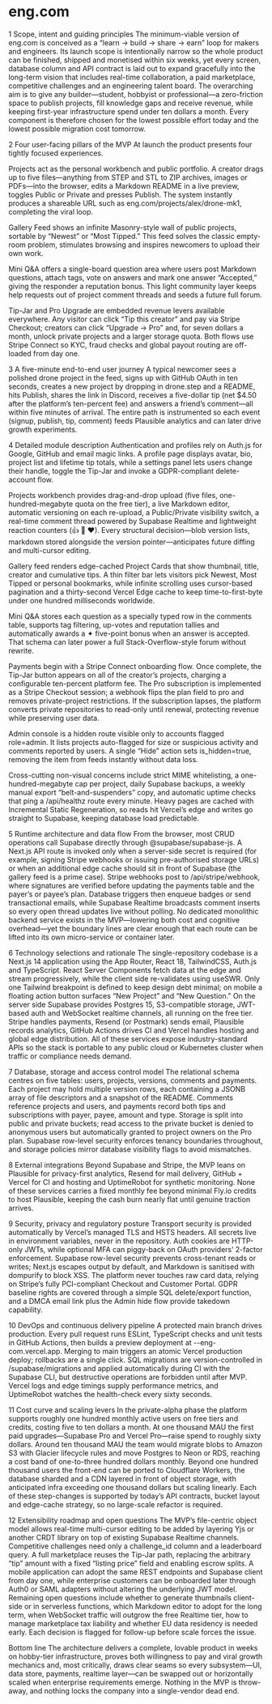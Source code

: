 # eng.com

1 Scope, intent and guiding principles
The minimum-viable version of eng.com is conceived as a “learn → build → share → earn” loop for makers and engineers. Its launch scope is intentionally narrow so the whole product can be finished, shipped and monetised within six weeks, yet every screen, database column and API contract is laid out to expand gracefully into the long-term vision that includes real-time collaboration, a paid marketplace, competitive challenges and an engineering talent board. The overarching aim is to give any builder—student, hobbyist or professional—a zero-friction space to publish projects, fill knowledge gaps and receive revenue, while keeping first-year infrastructure spend under ten dollars a month. Every component is therefore chosen for the lowest possible effort today and the lowest possible migration cost tomorrow. 

2 Four user-facing pillars of the MVP
At launch the product presents four tightly focused experiences.

Projects act as the personal workbench and public portfolio. A creator drags up to five files—anything from STEP and STL to ZIP archives, images or PDFs—into the browser, edits a Markdown README in a live preview, toggles Public or Private and presses Publish. The system instantly produces a shareable URL such as eng.com/projects/alex/drone-mk1, completing the viral loop.

Gallery Feed shows an infinite Masonry-style wall of public projects, sortable by “Newest” or “Most Tipped.” This feed solves the classic empty-room problem, stimulates browsing and inspires newcomers to upload their own work.

Mini Q&A offers a single-board question area where users post Markdown questions, attach tags, vote on answers and mark one answer “Accepted,” giving the responder a reputation bonus. This light community layer keeps help requests out of project comment threads and seeds a future full forum.

Tip-Jar and Pro Upgrade are embedded revenue levers available everywhere. Any visitor can click “Tip this creator” and pay via Stripe Checkout; creators can click “Upgrade → Pro” and, for seven dollars a month, unlock private projects and a larger storage quota. Both flows use Stripe Connect so KYC, fraud checks and global payout routing are off-loaded from day one.

3 A five-minute end-to-end user journey
A typical newcomer sees a polished drone project in the feed, signs up with GitHub OAuth in ten seconds, creates a new project by dropping in drone.step and a README, hits Publish, shares the link in Discord, receives a five-dollar tip (net $4.50 after the platform’s ten-percent fee) and answers a friend’s comment—all within five minutes of arrival. The entire path is instrumented so each event (signup, publish, tip, comment) feeds Plausible analytics and can later drive growth experiments.

4 Detailed module description
Authentication and profiles rely on Auth.js for Google, GitHub and email magic links. A profile page displays avatar, bio, project list and lifetime tip totals, while a settings panel lets users change their handle, toggle the Tip-Jar and invoke a GDPR-compliant delete-account flow. 

Projects workbench provides drag-and-drop upload (five files, one-hundred-megabyte quota on the free tier), a live Markdown editor, automatic versioning on each re-upload, a Public/Private visibility switch, a real-time comment thread powered by Supabase Realtime and lightweight reaction counters (👍 🎉 ❤). Every structural decision—blob version lists, markdown stored alongside the version pointer—anticipates future diffing and multi-cursor editing. 

Gallery feed renders edge-cached Project Cards that show thumbnail, title, creator and cumulative tips. A thin filter bar lets visitors pick Newest, Most Tipped or personal bookmarks, while infinite scrolling uses cursor-based pagination and a thirty-second Vercel Edge cache to keep time-to-first-byte under one hundred milliseconds worldwide. 

Mini Q&A stores each question as a specially typed row in the comments table, supports tag filtering, up-votes and reputation tallies and automatically awards a ✦ five-point bonus when an answer is accepted. That schema can later power a full Stack-Overflow-style forum without rewrite. 

Payments begin with a Stripe Connect onboarding flow. Once complete, the Tip-Jar button appears on all of the creator’s projects, charging a configurable ten-percent platform fee. The Pro subscription is implemented as a Stripe Checkout session; a webhook flips the plan field to pro and removes private-project restrictions. If the subscription lapses, the platform converts private repositories to read-only until renewal, protecting revenue while preserving user data. 

Admin console is a hidden route visible only to accounts flagged role=admin. It lists projects auto-flagged for size or suspicious activity and comments reported by users. A single “Hide” action sets is_hidden=true, removing the item from feeds instantly without data loss. 

Cross-cutting non-visual concerns include strict MIME whitelisting, a one-hundred-megabyte cap per project, daily Supabase backups, a weekly manual export “belt-and-suspenders” copy, and automatic uptime checks that ping a /api/healthz route every minute. Heavy pages are cached with Incremental Static Regeneration, so reads hit Vercel’s edge and writes go straight to Supabase, keeping database load predictable.

5 Runtime architecture and data flow
From the browser, most CRUD operations call Supabase directly through @supabase/supabase-js. A Next.js API route is invoked only when a server-side secret is required (for example, signing Stripe webhooks or issuing pre-authorised storage URLs) or when an additional edge cache should sit in front of Supabase (the gallery feed is a prime case). Stripe webhooks post to /api/stripe/webhook, where signatures are verified before updating the payments table and the payer’s or payee’s plan. Database triggers then enqueue badges or send transactional emails, while Supabase Realtime broadcasts comment inserts so every open thread updates live without polling. No dedicated monolithic backend service exists in the MVP—lowering both cost and cognitive overhead—yet the boundary lines are clear enough that each route can be lifted into its own micro-service or container later. 

6 Technology selections and rationale
The single-repository codebase is a Next.js 14 application using the App Router, React 18, TailwindCSS, Auth.js and TypeScript. React Server Components fetch data at the edge and stream progressively, while the client side re-validates using useSWR. Only one Tailwind breakpoint is defined to keep design debt minimal; on mobile a floating action button surfaces “New Project” and “New Question.” On the server side Supabase provides Postgres 15, S3-compatible storage, JWT-based auth and WebSocket realtime channels, all running on the free tier. Stripe handles payments, Resend (or Postmark) sends email, Plausible records analytics, GitHub Actions drives CI and Vercel handles hosting and global edge distribution. All of these services expose industry-standard APIs so the stack is portable to any public cloud or Kubernetes cluster when traffic or compliance needs demand.

7 Database, storage and access control model
The relational schema centres on five tables: users, projects, versions, comments and payments. Each project may hold multiple version rows, each containing a JSONB array of file descriptors and a snapshot of the README. Comments reference projects and users, and payments record both tips and subscriptions with payer, payee, amount and type. Storage is split into public and private buckets; read access to the private bucket is denied to anonymous users but automatically granted to project owners on the Pro plan. Supabase row-level security enforces tenancy boundaries throughout, and storage policies mirror database visibility flags to avoid mismatches. 

8 External integrations
Beyond Supabase and Stripe, the MVP leans on Plausible for privacy-first analytics, Resend for mail delivery, GitHub + Vercel for CI and hosting and UptimeRobot for synthetic monitoring. None of these services carries a fixed monthly fee beyond minimal Fly.io credits to host Plausible, keeping the cash burn nearly flat until genuine traction arrives. 

9 Security, privacy and regulatory posture
Transport security is provided automatically by Vercel’s managed TLS and HSTS headers. All secrets live in environment variables, never in the repository. Auth cookies are HTTP-only JWTs, while optional MFA can piggy-back on OAuth providers’ 2-factor enforcement. Supabase row-level security prevents cross-tenant reads or writes; Next.js escapes output by default, and Markdown is sanitised with dompurify to block XSS. The platform never touches raw card data, relying on Stripe’s fully PCI-compliant Checkout and Customer Portal. GDPR baseline rights are covered through a simple SQL delete/export function, and a DMCA email link plus the Admin hide flow provide takedown capability.

10 DevOps and continuous delivery pipeline
A protected main branch drives production. Every pull request runs ESLint, TypeScript checks and unit tests in GitHub Actions, then builds a preview deployment at <branch>--eng-com.vercel.app. Merging to main triggers an atomic Vercel production deploy; rollbacks are a single click. SQL migrations are version-controlled in /supabase/migrations and applied automatically during CI with the Supabase CLI, but destructive operations are forbidden until after MVP. Vercel logs and edge timings supply performance metrics, and UptimeRobot watches the health-check every sixty seconds.

11 Cost curve and scaling levers
In the private-alpha phase the platform supports roughly one hundred monthly active users on free tiers and credits, costing five to ten dollars a month. At one thousand MAU the first paid upgrades—Supabase Pro and Vercel Pro—raise spend to roughly sixty dollars. Around ten thousand MAU the team would migrate blobs to Amazon S3 with Glacier lifecycle rules and move Postgres to Neon or RDS, reaching a cost band of one-to-three hundred dollars monthly. Beyond one hundred thousand users the front-end can be ported to Cloudflare Workers, the database sharded and a CDN layered in front of object storage, with anticipated infra exceeding one thousand dollars but scaling linearly. Each of these step-changes is supported by today’s API contracts, bucket layout and edge-cache strategy, so no large-scale refactor is required.

12 Extensibility roadmap and open questions
The MVP’s file-centric object model allows real-time multi-cursor editing to be added by layering Yjs or another CRDT library on top of existing Supabase Realtime channels. Competitive challenges need only a challenge_id column and a leaderboard query. A full marketplace reuses the Tip-Jar path, replacing the arbitrary “tip” amount with a fixed “listing price” field and enabling escrow splits. A mobile application can adopt the same REST endpoints and Supabase client from day one, while enterprise customers can be onboarded later through Auth0 or SAML adapters without altering the underlying JWT model. Remaining open questions include whether to generate thumbnails client-side or in serverless functions, which Markdown editor to adopt for the long term, when WebSocket traffic will outgrow the free Realtime tier, how to manage marketplace tax liability and whether EU data residency is needed early. Each decision is flagged for follow-up before scale forces the issue.

Bottom line
The architecture delivers a complete, lovable product in weeks on hobby-tier infrastructure, proves both willingness to pay and viral growth mechanics and, most critically, draws clear seams so every subsystem—UI, data store, payments, realtime layer—can be swapped out or horizontally scaled when enterprise requirements emerge. Nothing in the MVP is throw-away, and nothing locks the company into a single-vendor dead end.